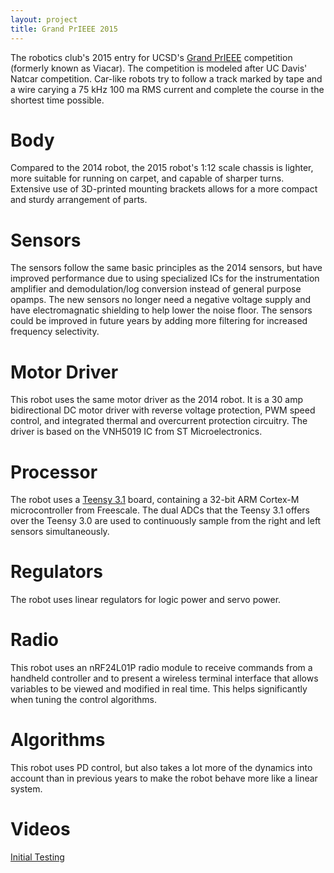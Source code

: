 ```yaml
---
layout: project
title: Grand PrIEEE 2015
---
```


The robotics club's 2015 entry for UCSD's [Grand PrIEEE](http://ieee.ucsd.edu/projects/gp/about) competition (formerly known as Viacar). The competition is modeled after UC Davis' Natcar competition. Car-like robots try to follow a track marked by tape and a wire carying a 75 kHz 100 ma RMS current and complete the course in the shortest time possible.

Body
====
Compared to the 2014 robot, the 2015 robot's 1:12 scale chassis is lighter, more suitable for running on carpet, and capable of sharper turns. Extensive use of 3D-printed mounting brackets allows for a more compact and sturdy arrangement of parts.

Sensors
=======
The sensors follow the same basic principles as the 2014 sensors, but have improved performance due to using specialized ICs for the instrumentation amplifier and demodulation/log conversion instead of general purpose opamps. The new sensors no longer need a negative voltage supply and have electromagnatic shielding to help lower the noise floor. The sensors could be improved in future years by adding more filtering for increased frequency selectivity.

Motor Driver
============
This robot uses the same motor driver as the 2014 robot. It is a 30 amp bidirectional DC motor driver with reverse voltage protection, PWM speed control, and integrated thermal and overcurrent protection circuitry. The driver is based on the VNH5019 IC from ST Microelectronics.

Processor
=========
The robot uses a [Teensy 3.1](http://www.pjrc.com/teensy/teensy31.html) board, containing a 32-bit ARM Cortex-M microcontroller from Freescale. The dual ADCs that the Teensy 3.1 offers over the Teensy 3.0 are used to continuously sample from the right and left sensors simultaneously.

Regulators
==========
The robot uses linear regulators for logic power and servo power.

Radio
=====
This robot uses an nRF24L01P radio module to receive commands from a handheld controller and to present a wireless terminal interface that allows variables to be viewed and modified in real time. This helps significantly when tuning the control algorithms.

Algorithms
==========
This robot uses PD control, but also takes a lot more of the dynamics into account than in previous years to make the robot behave more like a linear system.

Videos
======
[Initial Testing](https://www.youtube.com/watch?v=A-rxcL3vPYc)
